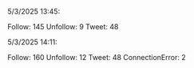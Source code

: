 5/3/2025 13:45:

Follow: 145
Unfollow: 9
Tweet: 48


5/3/2025 14:11:

Follow: 160
Unfollow: 12
Tweet: 48
ConnectionError: 2
